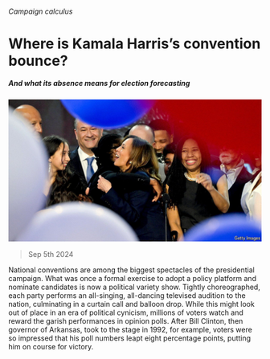 ###### Campaign calculus

# Where is Kamala Harris’s convention bounce? 

##### And what its absence means for election forecasting 

![image](images/20240907_USP507.jpg) 

> Sep 5th 2024 

National conventions are among the biggest spectacles of the presidential campaign. What was once a formal exercise to adopt a policy platform and nominate candidates is now a political variety show. Tightly choreographed, each party performs an all-singing, all-dancing televised audition to the nation, culminating in a curtain call and balloon drop. While this might look out of place in an era of political cynicism, millions of voters watch and reward the garish performances in opinion polls. After Bill Clinton, then governor of Arkansas, took to the stage in 1992, for example, voters were so impressed that his poll numbers leapt eight percentage points, putting him on course for victory.

